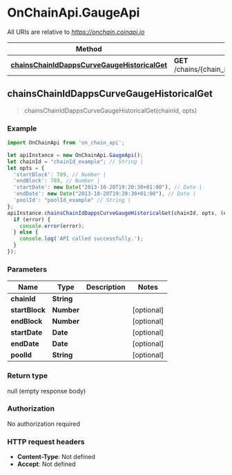 # OnChainApi.GaugeApi

All URIs are relative to *https://onchain.coinapi.io*

Method | HTTP request | Description
------------- | ------------- | -------------
[**chainsChainIdDappsCurveGaugeHistoricalGet**](GaugeApi.md#chainsChainIdDappsCurveGaugeHistoricalGet) | **GET** /chains/{chain_id}/dapps/curve/gauge/historical | 



## chainsChainIdDappsCurveGaugeHistoricalGet

> chainsChainIdDappsCurveGaugeHistoricalGet(chainId, opts)



### Example

```javascript
import OnChainApi from 'on_chain_api';

let apiInstance = new OnChainApi.GaugeApi();
let chainId = "chainId_example"; // String | 
let opts = {
  'startBlock': 789, // Number | 
  'endBlock': 789, // Number | 
  'startDate': new Date("2013-10-20T19:20:30+01:00"), // Date | 
  'endDate': new Date("2013-10-20T19:20:30+01:00"), // Date | 
  'poolId': "poolId_example" // String | 
};
apiInstance.chainsChainIdDappsCurveGaugeHistoricalGet(chainId, opts, (error, data, response) => {
  if (error) {
    console.error(error);
  } else {
    console.log('API called successfully.');
  }
});
```

### Parameters


Name | Type | Description  | Notes
------------- | ------------- | ------------- | -------------
 **chainId** | **String**|  | 
 **startBlock** | **Number**|  | [optional] 
 **endBlock** | **Number**|  | [optional] 
 **startDate** | **Date**|  | [optional] 
 **endDate** | **Date**|  | [optional] 
 **poolId** | **String**|  | [optional] 

### Return type

null (empty response body)

### Authorization

No authorization required

### HTTP request headers

- **Content-Type**: Not defined
- **Accept**: Not defined

